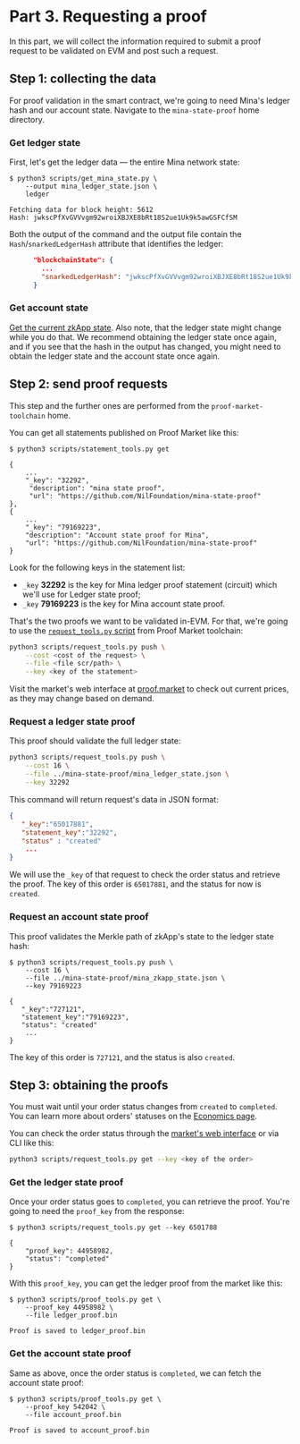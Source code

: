 # Part 3. Requesting a proof

In this part, we will collect the information required to submit a proof request
to be validated on EVM and post such a request.

## Step 1: collecting the data

For proof validation in the smart contract, we're going to need Mina's ledger hash and our account state.
Navigate to the `mina-state-proof` home directory.

### Get ledger state

First, let's get the ledger data — the entire Mina network state:

```console
$ python3 scripts/get_mina_state.py \
    --output mina_ledger_state.json \
    ledger

Fetching data for block height: 5612
Hash: jwkscPfXvGVVvgm92wroiXBJXE8bRt18S2ue1Uk9k5awGSFCfSM
```

Both the output of the command and the output file contain the `Hash`/`snarkedLedgerHash` attribute
that identifies the ledger:

```json
      "blockchainState": {
        ...
        "snarkedLedgerHash": "jwkscPfXvGVVvgm92wroiXBJXE8bRt18S2ue1Uk9k5awGSFCfSM",
      }
```

### Get account state

[Get the current zkApp state](part-2-deploy-zkapp.md#step-4-check-the-account-state).
Also note, that the ledger state might change while you do that.
We recommend obtaining the ledger state once again,
and if you see that the hash in the output has changed,
you might need to obtain the ledger state and the account state once again. 

## Step 2: send proof requests

This step and the further ones are performed from the `proof-market-toolchain` home.

You can get all statements published on Proof Market like this:

```console
$ python3 scripts/statement_tools.py get

{
    ...
    "_key": "32292",
     "description": "mina state proof",
     "url": "https://github.com/NilFoundation/mina-state-proof"
},
{
    ...
    "_key": "79169223",
    "description": "Account state proof for Mina",
    "url": "https://github.com/NilFoundation/mina-state-proof"
}
```

Look for the following keys in the statement list:
* `_key` **32292** is the key for Mina ledger proof statement (circuit)
  which we'll use for Ledger state proof;
* `_key` **79169223** is the key for Mina account state proof.

That's the two proofs we want to be validated in-EVM.
For that, we're going to use the [`request_tools.py` script](../../toolchain/cli-reference/request.md)
from Proof Market toolchain:

```bash
python3 scripts/request_tools.py push \
    --cost <cost of the request> \
    --file <file scr/path> \
    --key <key of the statement> 
```

Visit the market's web interface at [proof.market](https://proof.market/) to check out
current prices, as they may change based on demand.

### Request a ledger state proof

This proof should validate the full ledger state:

```bash
python3 scripts/request_tools.py push \
    --cost 16 \
    --file ../mina-state-proof/mina_ledger_state.json \
    --key 32292
```

This command will return request's data in JSON format:

```json
{
   "_key":"65017881",
   "statement_key":"32292",
   "status" : "created"
    ...
}
```

We will use the `_key` of that request to check the order status and retrieve the proof.
The key of this order is `65017881`, and the status for now is `created`.

### Request an account state proof

This proof validates the Merkle path of zkApp's state to the ledger state hash:

```console
$ python3 scripts/request_tools.py push \
    --cost 16 \
    --file ../mina-state-proof/mina_zkapp_state.json \
    --key 79169223

{
   "_key":"727121",
   "statement_key":"79169223",
   "status": "created"
    ...
}
```

The key of this order is `727121`, and the status is also `created`.

## Step 3: obtaining the proofs

You must wait until your order status changes from `created` to `completed`.
You can learn more about orders' statuses on the [Economics page](../../market/economics.md#orders-status).

You can check the order status through the [market's web interface](https://proof.market/)
or via CLI like this:

```bash
python3 scripts/request_tools.py get --key <key of the order>
```

### Get the ledger state proof

Once your order status goes to `completed`, you can retrieve the proof.
You're going to need the `proof_key` from the response:

```console
$ python3 scripts/request_tools.py get --key 6501788

{
    "proof_key": 44958982,
    "status": "completed"
}
```

With this `proof_key`, you can get the ledger proof from the market like this:

```console
$ python3 scripts/proof_tools.py get \
    --proof_key 44958982 \
    --file ledger_proof.bin

Proof is saved to ledger_proof.bin
```

### Get the account state proof

Same as above, once the order status is `completed`, we can fetch the account state proof:

```console
$ python3 scripts/proof_tools.py get \
    --proof_key 542042 \
    --file account_proof.bin

Proof is saved to account_proof.bin
```
